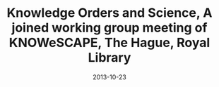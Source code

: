 ---
title: Knowledge Orders and Science, A joined working group meeting of KNOWeSCAPE, The Hague, Royal Library
date: "2013-10-23"
location: The Netherlands
credit: Places & Spaces
images: [image01-lg.jpg]
thumbs: [image01-thb.jpg]
---
